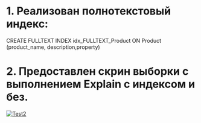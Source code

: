 # 1. Реализован полнотекстовый индекс:

CREATE FULLTEXT INDEX idx_FULLTEXT_Product
ON Product (product_name, description,property)
# 2. Предоставлен скрин выборки с выполнением Explain с индексом и без.

<a href="https://ibb.co/BfTmzLy"><img src="https://i.ibb.co/j83d6hy/Test2.png" alt="Test2" border="0"></a>
